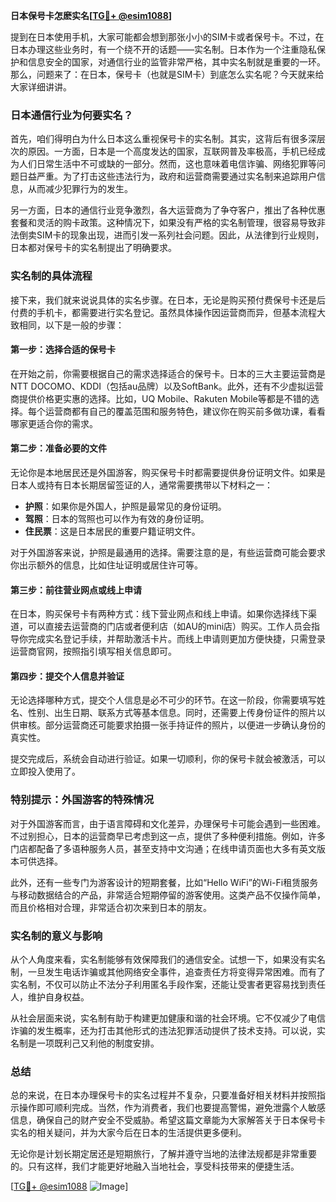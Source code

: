 **日本保号卡怎麽实名[[TG💪+ @esim1088](https://t.me/s/esim1088)]**

提到在日本使用手机，大家可能都会想到那张小小的SIM卡或者保号卡。不过，在日本办理这些业务时，有一个绕不开的话题——实名制。日本作为一个注重隐私保护和信息安全的国家，对通信行业的监管非常严格，其中实名制就是重要的一环。那么，问题来了：在日本，保号卡（也就是SIM卡）到底怎么实名呢？今天就来给大家详细讲讲。

### 日本通信行业为何要实名？

首先，咱们得明白为什么日本这么重视保号卡的实名制。其实，这背后有很多深层次的原因。一方面，日本是一个高度发达的国家，互联网普及率极高，手机已经成为人们日常生活中不可或缺的一部分。然而，这也意味着电信诈骗、网络犯罪等问题日益严重。为了打击这些违法行为，政府和运营商需要通过实名制来追踪用户信息，从而减少犯罪行为的发生。

另一方面，日本的通信行业竞争激烈，各大运营商为了争夺客户，推出了各种优惠套餐和灵活的购卡政策。这种情况下，如果没有严格的实名制管理，很容易导致非法倒卖SIM卡的现象出现，进而引发一系列社会问题。因此，从法律到行业规则，日本都对保号卡的实名制提出了明确要求。

### 实名制的具体流程

接下来，我们就来说说具体的实名步骤。在日本，无论是购买预付费保号卡还是后付费的手机卡，都需要进行实名登记。虽然具体操作因运营商而异，但基本流程大致相同，以下是一般的步骤：

#### 第一步：选择合适的保号卡

在开始之前，你需要根据自己的需求选择适合的保号卡。日本的三大主要运营商是NTT DOCOMO、KDDI（包括au品牌）以及SoftBank。此外，还有不少虚拟运营商提供价格更实惠的选择。比如，UQ Mobile、Rakuten Mobile等都是不错的选择。每个运营商都有自己的覆盖范围和服务特色，建议你在购买前多做功课，看看哪家更适合你的需求。

#### 第二步：准备必要的文件

无论你是本地居民还是外国游客，购买保号卡时都需要提供身份证明文件。如果是日本人或持有日本长期居留签证的人，通常需要携带以下材料之一：

- **护照**：如果你是外国人，护照是最常见的身份证明。
- **驾照**：日本的驾照也可以作为有效的身份证明。
- **住民票**：这是日本居民的重要户籍证明文件。

对于外国游客来说，护照是最通用的选择。需要注意的是，有些运营商可能会要求你出示额外的信息，比如住址证明或居住许可等。

#### 第三步：前往营业网点或线上申请

在日本，购买保号卡有两种方式：线下营业网点和线上申请。如果你选择线下渠道，可以直接去运营商的门店或者便利店（如AU的mini店）购买。工作人员会指导你完成实名登记手续，并帮助激活卡片。而线上申请则更加方便快捷，只需登录运营商官网，按照指引填写相关信息即可。

#### 第四步：提交个人信息并验证

无论选择哪种方式，提交个人信息是必不可少的环节。在这一阶段，你需要填写姓名、性别、出生日期、联系方式等基本信息。同时，还需要上传身份证件的照片以供审核。部分运营商还可能要求拍摄一张手持证件的照片，以便进一步确认身份的真实性。

提交完成后，系统会自动进行验证。如果一切顺利，你的保号卡就会被激活，可以立即投入使用了。

### 特别提示：外国游客的特殊情况

对于外国游客而言，由于语言障碍和文化差异，办理保号卡可能会遇到一些困难。不过别担心，日本的运营商早已考虑到这一点，提供了多种便利措施。例如，许多门店都配备了多语种服务人员，甚至支持中文沟通；在线申请页面也大多有英文版本可供选择。

此外，还有一些专门为游客设计的短期套餐，比如“Hello WiFi”的Wi-Fi租赁服务与移动数据结合的产品，非常适合短期停留的游客使用。这类产品不仅操作简单，而且价格相对合理，非常适合初次来到日本的朋友。

### 实名制的意义与影响

从个人角度来看，实名制能够有效保障我们的通信安全。试想一下，如果没有实名制，一旦发生电话诈骗或其他网络安全事件，追查责任方将变得异常困难。而有了实名制，不仅可以防止不法分子利用匿名手段作案，还能让受害者更容易找到责任人，维护自身权益。

从社会层面来说，实名制有助于构建更加健康和谐的社会环境。它不仅减少了电信诈骗的发生概率，还为打击其他形式的违法犯罪活动提供了技术支持。可以说，实名制是一项既利己又利他的制度安排。

### 总结

总的来说，在日本办理保号卡的实名过程并不复杂，只要准备好相关材料并按照指示操作即可顺利完成。当然，作为消费者，我们也要提高警惕，避免泄露个人敏感信息，确保自己的财产安全不受威胁。希望这篇文章能为大家解答关于日本保号卡实名的相关疑问，并为大家今后在日本的生活提供更多便利。

无论你是计划长期定居还是短期旅行，了解并遵守当地的法律法规都是非常重要的。只有这样，我们才能更好地融入当地社会，享受科技带来的便捷生活。

[[TG💪+ @esim1088](https://t.me/s/esim1088) ![Image](https://i.postimg.cc/4NQfJmqS/Snipaste-2025-05-13-00-14-12.png)]